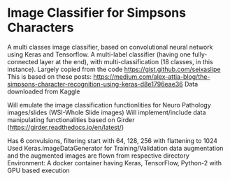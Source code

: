 # Image Classifier for Simpsons Characters
A multi classes image classifier, based on convolutional neural network using Keras and Tensorflow. 
A multi-label classifier (having one fully-connected layer at the end), with multi-classification (18 classes, in this instance).
Largely copied from the code https://gist.github.com/seixaslipe
This is based on these posts: https://medium.com/alex-attia-blog/the-simpsons-character-recognition-using-keras-d8e1796eae36
Data downloaded from Kaggle 

Will emulate the image classification functionlities for Neuro Pathology images/slides (WSI-Whole Slide images)
Will implement/include data manipulating functionalities based on Girder (https://girder.readthedocs.io/en/latest/)

Has 6 convulsions, filtering start with 64, 128, 256 with flattening to 1024
Used Keras.ImageDataGenerator for Training/Validation data augmentation and the augmented images are flown from respective directory
Environment: A docker container having Keras, TensorFlow, Python-2 with GPU based execution
